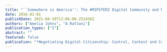 ```yaml
---
title: "``Somewhere in America'': The #MIPSTERZ Digital Community and Muslim Youth Voice Online"
date: 2016-01-01
publishDate: 2021-08-20T12:06:00.252456Z
authors: ["Amelia Johns", "A Rattani"]
publication_types: ["2"]
abstract: ""
featured: false
publication: "*Negotiating Digital Citizenship: Control, Contest and Culture*"
---
```


